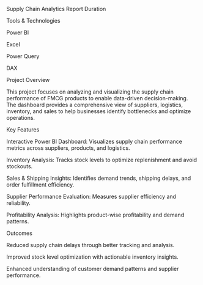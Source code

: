 Supply Chain Analytics Report
Duration

Tools & Technologies

Power BI

Excel

Power Query

DAX

Project Overview

This project focuses on analyzing and visualizing the supply chain performance of FMCG products to enable data-driven decision-making. The dashboard provides a comprehensive view of suppliers, logistics, inventory, and sales to help businesses identify bottlenecks and optimize operations.

Key Features

Interactive Power BI Dashboard: Visualizes supply chain performance metrics across suppliers, products, and logistics.

Inventory Analysis: Tracks stock levels to optimize replenishment and avoid stockouts.

Sales & Shipping Insights: Identifies demand trends, shipping delays, and order fulfillment efficiency.

Supplier Performance Evaluation: Measures supplier efficiency and reliability.

Profitability Analysis: Highlights product-wise profitability and demand patterns.

Outcomes

Reduced supply chain delays through better tracking and analysis.

Improved stock level optimization with actionable inventory insights.

Enhanced understanding of customer demand patterns and supplier performance.
